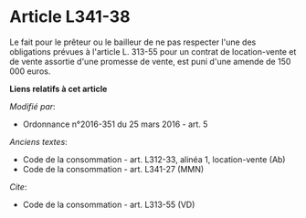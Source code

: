 # Article L341-38

Le fait pour le prêteur ou le bailleur de ne pas respecter l'une des obligations prévues à l'article L. 313-55 pour un
contrat de location-vente et de vente assortie d'une promesse de vente, est puni d'une amende de 150 000 euros.

**Liens relatifs à cet article**

_Modifié par_:

  - Ordonnance n°2016-351 du 25 mars 2016 - art. 5

_Anciens textes_:

  - Code de la consommation - art. L312-33, alinéa 1, location-vente (Ab)
  - Code de la consommation - art. L341-27 (MMN)

_Cite_:

  - Code de la consommation - art. L313-55 (VD)
